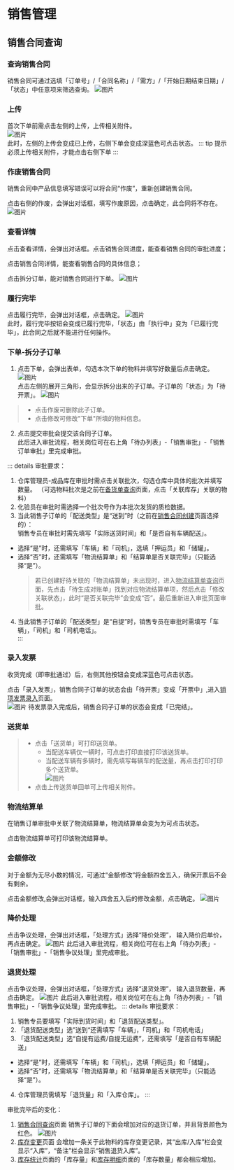 # 销售管理
## 销售合同查询
### 查询销售合同
销售合同可通过选填「订单号」/「合同名称」/「需方」/「开始日期结束日期」/「状态」中任意项来筛选查询。 
![图片](/images/sales/query.png) 
### 上传
首次下单前需点击左侧的<kbd>上传</kbd>，上传相关附件。  
![图片](/images/sales/xshtcx.png)  
此时，左侧的<kbd>上传</kbd>会变成<kbd>已上传</kbd>，右侧<kbd>下单</kbd>会变成深蓝色可点击状态。
::: tip 提示
必须上传相关附件，才能点击右侧<kbd>下单</kbd>
:::

### 作废销售合同
销售合同中产品信息填写错误可以将合同“作废”，重新<kbd>创建销售合同</kbd>。

点击右侧的<kbd>作废</kbd>，会弹出对话框，填写作废原因，点击<kbd>确定</kbd>，此合同将不存在。
![图片](/images/sales/xshtcx5.png) 
### 查看详情
点击<kbd>查看详情</kbd>，会弹出对话框。点击<kbd>销售合同进度</kbd>，能查看销售合同的审批进度；

点击<kbd>销售合同详情</kbd>，能查看销售合同的具体信息；

点击<kbd>拆分订单</kbd>，能对销售合同进行下单。
![图片](/images/sales/xshtcx1.png)  
### 履行完毕
点击<kbd>履行完毕</kbd>，会弹出对话框，点击<kbd>确定</kbd>。
![图片](/images/sales/ed.png)  
此时，<kbd>履行完毕</kbd>按钮会变成<kbd>已履行完毕</kbd>，「状态」由「执行中」变为「已履行完毕」，此合同之后就不能进行任何操作。
### 下单-拆分子订单
1. 点击<kbd>下单</kbd>，会弹出表单，勾选本次下单的物料并填写好数量后点击<kbd>确定</kbd>。
![图片](/images/sales/order1.png)  
点击左侧的展开三角形，会显示拆分出来的子订单。子订单的「状态」为「待开票」。
![图片](/images/sales/order.png)  
>+ 点击<kbd>作废</kbd>可删除此子订单。  
>+ 点击<kbd>修改</kbd>可修改"下单"所填的物料信息。  
2. 点击<kbd>提交审批</kbd>会提交该合同子订单。  
此后进入审批流程，相关岗位可在右上角「待办列表」-「销售审批」-「销售订单审批」里完成审批。
<ShowImg src="/images/process/xs-xsddsp.png" text="“销售订单审批”的审批流程图"/>  

::: details 审批要求：
1. 仓库管理员-成品库在审批时需点击<kbd>关联批次</kbd>，勾选仓库中具体的批次并填写数量。  （可选物料批次是之前在<u>备货单查询</u>页面，点击「关联库存」关联的物料）  
2. 化验员在审批时需选择一个批次号作为本批次发货的质检数据。  
3. 当此销售子订单的「配送类型」是“送到”时（之前在<u>销售合同创建</u>页面选择的）：  
销售专员在审批时需先填写「实际送货时间」和「是否自有车辆配送」。  
  + 选择“是”时，还需填写「车辆」和「司机」，选填「押运员」和「储罐」。  
  + 选择“否”时，还需填写「物流结算单」和「结算单是否关联完毕」（只能选择“是”）。  
    >若已创建好待关联的「物流结算单」未出现时，进入<u>物流结算单查询</u>页面，先点击「待生成对账单」找到对应物流结算单项，然后点击「修改关联状态」，此时“是否关联完毕”会变成“否”。最后重新进入审批页面审批。  
4. 当此销售子订单的「配送类型」是“自提”时，销售专员在审批时需填写「车辆」，「司机」和「司机电话」。  
:::
### 录入发票
收货完成（即审批通过）后，右侧其他按钮会变成深蓝色可点击状态。

点击「录入发票」，销售合同子订单的状态会由「待开票」变成「开票中」,进入<u>销项发票录入</u>页面。  
![图片](/images/sales/xshtcx4.png) 
待发票录入完成后，销售合同子订单的状态会变成「已完结」。  
 
### 送货单
>+ 点击「送货单」可打印送货单。  
>    + 当配送车辆仅一辆时，可点击<kbd>打印</kbd>直接打印该送货单。  
>    + 当配送车辆有多辆时，需先填写每辆车的配送量，再点击<kbd>打印</kbd>打印多个送货单。  
![图片](/images/sales/xshtcx3.jpg)  
>+ 点击<kbd>上传送货单回单</kbd>可上传相关附件。  
### 物流结算单
在销售订单审批中关联了物流结算单，<kbd>物流结算单</kbd>会变为为可点击状态。

点击<kbd>物流结算单</kbd>可打印该物流结算单。   

### 金额修改
对于金额为无尽小数的情况，可通过“金额修改”将金额四舍五入，确保开票后不会有剩余。

点击<kbd>金额修改</kbd>,会弹出对话框，输入四舍五入后的修改金额，点击<kbd>确定</kbd>。
![图片](/images/sales/integer.png)


### 降价处理
 点击<kbd>争议处理</kbd>，会弹出对话框，「处理方式」选择“降价处理”， 输入降价后单价，再点击<kbd>确定</kbd>。
![图片](/images/sales/dispute1.png)
此后进入审批流程，相关岗位可在右上角「待办列表」-「销售审批」-「销售争议处理」里完成审批。
<ShowImg src="/images/process/price0.png" text="“降价处理”的审批流程图"/> 

### 退货处理
点击<kbd>争议处理</kbd>，会弹出对话框，「处理方式」选择“退货处理”， 输入退货数量，再点击<kbd>确定</kbd>。
![图片](/images/sales/dispute2.png)
此后进入审批流程，相关岗位可在右上角「待办列表」-「销售审批」-「销售争议处理」里完成审批。
<ShowImg src="/images/process/dispute1.png" text="“退货处理”的审批流程图"/> 
::: details 审批要求：
1. 销售专员要填写「实际到货时间」和「退货配送类型」。
2. 「退货配送类型」选”送到“还需填写「车辆」，「司机」和「司机电话」
3. 「退货配送类型」选“自提有运费/自提无运费”，还需填写「是否自有车辆配送」

+ 选择“是”时，还需填写「车辆」和「司机」，选填「押运员」和「储罐」。
+ 选择“否”时，还需填写「物流结算单」和「结算单是否关联完毕」（只能选择“是”）。
4. 仓库管理员需填写「退货量」和「入库仓库」。
::: 

审批完毕后的变化：
1. <u>销售合同查询</u>页面
销售子订单的下面会增加对应的退货订单，并且背景颜色为红色。
![图片](/images/sales/tui.png) 
2. <u>库存变更</u>页面
会增加一条关于此物料的库存变更记录，其“出库/入库”栏会变显示“入库”，“备注”栏会显示“销售退货入库”。
3. <u>库存统计</u>页面的「库存量」和<u>库存明细</u>页面的「库存数量」都会相应增加。